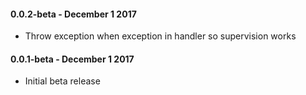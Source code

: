 #### 0.0.2-beta - December 1 2017

* Throw exception when exception in handler so supervision works

#### 0.0.1-beta - December 1 2017

* Initial beta release
